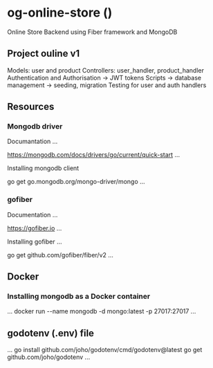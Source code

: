 # og-online-store ()
Online Store Backend using Fiber framework and MongoDB

## Project ouline v1
Models: user and product
Controllers: user_handler, product_handler
Authentication and Authorisation -> JWT tokens
Scripts -> database management -> seeding, migration
Testing for user and auth handlers

## Resources
### Mongodb driver
Documantation
...

https://mongodb.com/docs/drivers/go/current/quick-start
...

Installing mongodb client

go get go.mongodb.org/mongo-driver/mongo
...

### gofiber
Documentation
...

https://gofiber.io
...

Installing gofiber
...

go get github.com/gofiber/fiber/v2
...

## Docker 
### Installing mongodb as a Docker container
...
docker run --name mongodb -d mongo:latest -p 27017:27017
...

## godotenv (.env) file
...
go install github.com/joho/godotenv/cmd/godotenv@latest
go get github.com/joho/godotenv
...
